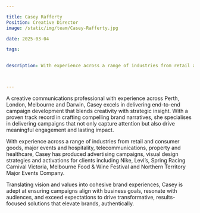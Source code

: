 ```yaml
---

title: Casey Rafferty
Position: Creative Director
image: /static/img/team/Casey-Rafferty.jpg

date: 2025-03-04

tags:

  
description: With experience across a range of industries from retail and consumer goods, major events and hospitality, telecommunications, property and healthcare, Casey has produced advertising campaigns, visual design strategies and activations for clients including Nike, Levi’s, Spring Racing Carnival Victoria, Melbourne Food & Wine Festival and Northern Territory Major Events Company.



---
```


A creative communications professional with experience across Perth, London, Melbourne and Darwin, Casey excels in delivering end-to-end campaign development that blends creativity with strategic insight. With a proven track record in crafting compelling brand narratives, she specialises in delivering campaigns that not only capture attention but also drive meaningful engagement and lasting impact.

With experience across a range of industries from retail and consumer goods, major events and hospitality, telecommunications, property and healthcare, Casey has produced advertising campaigns, visual design strategies and activations for clients including Nike, Levi’s, Spring Racing Carnival Victoria, Melbourne Food & Wine Festival and Northern Territory Major Events Company.

Translating vision and values into cohesive brand experiences, Casey is adept at ensuring campaigns align with business goals, resonate with audiences, and exceed expectations to drive transformative, results-focused solutions that elevate brands, authentically.


